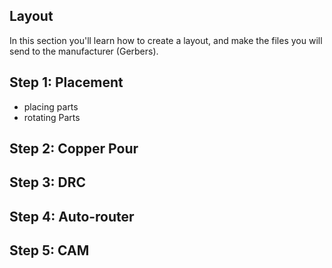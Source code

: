 ## Layout

In this section you'll learn how to create a layout, and make the files you will send to the manufacturer (Gerbers).

## Step 1: Placement

* placing parts
* rotating Parts

## Step 2: Copper Pour

## Step 3: DRC

## Step 4: Auto-router

## Step 5: CAM
